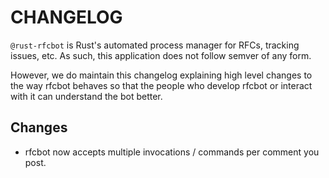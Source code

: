 # CHANGELOG

`@rust-rfcbot` is Rust's automated process manager for RFCs, tracking issues, etc.
As such, this application does not follow semver of any form.

However, we do maintain this changelog explaining high level changes to the way
rfcbot behaves so that the people who develop rfcbot or interact with it can
understand the bot better.

## Changes

+ rfcbot now accepts multiple invocations / commands per comment you post.
